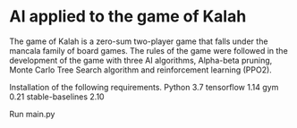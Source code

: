 # AI applied to the game of Kalah

The game of Kalah is a zero-sum two-player game that falls under the mancala  family of board games. The rules of the game were followed in the development of the game with three AI algorithms, Alpha-beta pruning, Monte Carlo Tree Search algorithm and reinforcement learning (PPO2).

Installation of the following requirements.
Python 3.7
tensorflow 1.14
gym 0.21
stable-baselines 2.10

Run main.py



